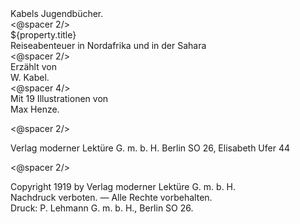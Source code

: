 <div class="title2">Kabels Jugendbücher.</div>
<@spacer 2/>
<div class="title1">${property.title}</div>
<div class="title3">Reiseabenteuer in Nordafrika und in der Sahara</div>
<@spacer 2/>
<div class="title3">Erzählt von</div>
<div class="title2">W. Kabel.</div>
<@spacer 4/>
<div class="title3">Mit 19 Illustrationen von</div>
<div class="title3">Max Henze.</div>

<@spacer 2/>
<div class="copyright">Verlag moderner Lektüre G.&nbsp;m.&nbsp;b.&nbsp;H.
Berlin SO 26, Elisabeth Ufer 44</div>

<@spacer 2/>
<div class="copyright">Copyright 1919 by Verlag moderner Lektüre G.&nbsp;m.&nbsp;b.&nbsp;H.</div>
<div class="copyright">Nachdruck verboten. — Alle Rechte vorbehalten.</div>
<div class="copyright">Druck: P. Lehmann G.&nbsp;m.&nbsp;b.&nbsp;H., Berlin SO 26.</div>

